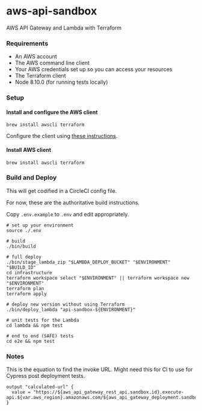 # aws-api-sandbox

AWS API Gateway and Lambda with Terraform

### Requirements

* An AWS account
* The AWS command line client
* Your AWS credentials set up so you can access your resources
* The Terraform client
* Node 8.10.0 (for running tests locally)

### Setup

#### Install and configure the AWS client

```
brew install awscli terraform
```

Configure the client using [these instructions](https://docs.aws.amazon.com/cli/latest/userguide/cli-chap-configure.html).

#### Install AWS client

```
brew install awscli terraform
```

### Build and Deploy

This will get codified in a CircleCI config file.

For now, these are the authoritative build instructions.

Copy `.env.example` to `.env` and edit appropriately.

```
# set up your environment
source ./.env

# build
./bin/build

# full deploy
./bin/stage_lambda_zip "$LAMBDA_DEPLOY_BUCKET" "$ENVIRONMENT" "$BUILD_ID"
cd infrastructure
terraform workspace select "$ENVIRONMENT" || terraform workspace new "$ENVIRONMENT"
terraform plan
terraform apply

# deploy new version without using Terraform
./bin/deploy_lambda "api-sandbox-${ENVIRONMENT}"

# unit tests for the Lambda
cd lambda && npm test

# end to end (SAFE) tests
cd e2e && npm test
```

### Notes

This is the equation to find the invoke URL.
Might need this for CI to use for Cypress post deployment tests.
```
output "calculated-url" {
  value = "https://${aws_api_gateway_rest_api.sandbox.id}.execute-api.${var.aws_region}.amazonaws.com/${aws_api_gateway_deployment.sandbox.stage_name}/rhymes/"
}
```
